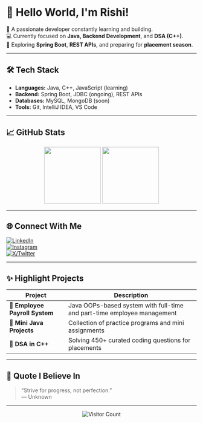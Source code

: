 # 👋 Hello World, I'm Rishi!

🚀 A passionate developer constantly learning and building.  
💻 Currently focused on **Java, Backend Development**, and **DSA (C++)**.  
🌱 Exploring **Spring Boot**, **REST APIs**, and preparing for **placement season**.

---

## 🛠️ Tech Stack
- **Languages:** Java, C++, JavaScript (learning)
- **Backend:** Spring Boot, JDBC (ongoing), REST APIs
- **Databases:** MySQL, MongoDB (soon)
- **Tools:** Git, IntelliJ IDEA, VS Code

---

## 📈 GitHub Stats

<p align="center">
  <img src="https://github-readme-stats.vercel.app/api?username=Rishi3104&theme=radical&show_icons=true" height="150"/>
  <img src="https://github-readme-streak-stats.herokuapp.com?user=Rishi3104&theme=radical&hide_border=false" height="150"/>
</p>

---

## 🌐 Connect With Me

[![LinkedIn](https://img.shields.io/badge/-LinkedIn-blue?logo=Linkedin&style=flat-square)](https://www.linkedin.com/in/rishi-bhardwaj-853535254/)  
[![Instagram](https://img.shields.io/badge/-Instagram-E4405F?logo=Instagram&logoColor=white&style=flat-square)](https://www.instagram.com/rishi_bhardwaj_3104/)  
[![X/Twitter](https://img.shields.io/badge/-Twitter-black?logo=Twitter&logoColor=white&style=flat-square)](https://x.com/Rishi_3104)

---

## ✨ Highlight Projects

| Project | Description |
|--------|-------------|
| 🧮 **Employee Payroll System** | Java OOPs-based system with full-time and part-time employee management |
| 📂 **Mini Java Projects** | Collection of practice programs and mini assignments |
| 🧠 **DSA in C++** | Solving 450+ curated coding questions for placements |

---

## 💬 Quote I Believe In

> “Strive for progress, not perfection.”  
> — Unknown

---

<p align="center">
  <img src="https://profile-counter.glitch.me/Rishi3104/count.svg?" alt="Visitor Count"/>
</p>
